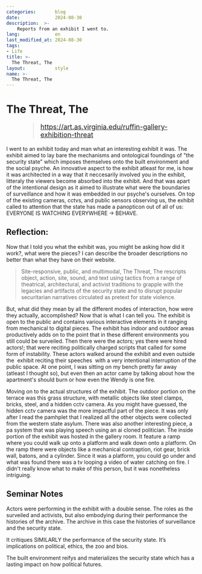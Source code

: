 ```yaml
---
categories:       blog
date:             2024-08-30
description:  >-
    Reports from an exhibit I went to.
lang:             en
last_modified_at: 2024-08-30
tags:
- Life
title: >-
  The Threat, The        
layout:           style
name: >-
  The Threat, The        
---
```


# The Threat, The      

<figure class="container-lg" style="padding: 0;">
    <blockquote class="blockquote" style="font-size: 18px;">
    <a href="https://art.as.virginia.edu/ruffin-gallery-exhibition-threat">https://art.as.virginia.edu/ruffin-gallery-exhibition-threat</a>
    </blockquote>
</figure>

I went to an exhibit today and man what an interesting exhibit it was. The exhibit aimed to lay bare the mechanisms and ontological foundings of "the security state" which imposes themselves onto the built environment and the social psyche. An innovative aspect to the exhibit atleast for me, is how it was architected in a way that it neccesarily involved you in the exhibit, litteraly the viewers become absorbed into the exhibit. And that was apart of the intentional design as it aimed to illustrate what were the boundaries of surveillance and how it was embedded in our psyche's ourselves. On top of the existing cameras, cctvs, and public sensors observing us, the exhibit called to attention that the state has made a panopticon out of all of us: EVERYONE IS WATCHING EVERYWHERE -> BEHAVE. 

## Reflection:

Now that I told you what the exhibit was, you might be asking how did it work?, what were the pieces? I can describe the broader descriptions no better than what they have on their website. 

> Site-responsive, public, and multimodal, The Threat, The rescripts object, action, site, sound, and text using tactics from a range of theatrical, architectural, and activist traditions to grapple with the legacies and artifacts of the security state and to disrupt popular securitarian narratives circulated as pretext for state violence.

But, what did they mean by all the different modes of interaction, how were they actually, accomplished? Now that is what I can tell you. The exhibit is open to the public and contains various interactive elements in it ranging from mechanical to digital pieces. The exhibit has indoor and outdoor areas productively adds on to the point that in these different environments you still could be surveiled. Then there were the actors; yes there were hired actors!; that were reciting politically charged scripts that called for some form of instability. These actors walked around the exhibit and even outside the  exhibit reciting their speeches  with a very intentional interruption of the public space. At one point, I was sitting on my bench pretty far away (atleast I thought so), but even then an actor came by talking about how the apartment's should burn or how even the Wendy is one fire. 

Moving on to the actual structures of the exhibit. The outdoor portion on the terrace was this grass structure, with metallic objects like steel clamps, bricks, steel, and a hidden cctv camera. As you might have guessed, the hidden cctv camera was the more impactful part of the piece. It was only after I read the pamhplet that I realized all the other objects were collected from the western state asylum. There was also another interesting piece, a pa system that was playing speech using an ai cloned politician. The inside portion of the exhibit was hosted in the gallery room. It feature a ramp where you could walk up onto a platform and walk down onto a platform. On the ramp there were objects like a mechanical contraption, riot gear, brick wall, batons, and a cylinder. Since it was a platform, you could go under and what was found there was a tv looping a video of water catching on fire. I didn't really know what to make of this person, but it was nonetheless intriguing.

## Seminar Notes

Actors were performing in the exhibit with a double sense. The roles as the surveiled and activists, but also embodying during their performance the histories of the archive. The archive in this case the histories of surveillance and the security state. 

It critiques SIMILARLY the performance of the security state. It’s implications on political, ethics, the zoo and bios. 

The built environment reifys and materializes the security state which has a lasting impact on how political futures.

